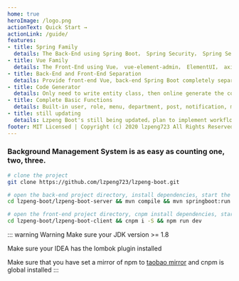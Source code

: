 ```yaml
---
home: true
heroImage: /logo.png
actionText: Quick Start →
actionLink: /guide/
features:
- title: Spring Family
  details: The Back-End using Spring Boot， Spring Security， Spring Security OAuth2， Spring Data JPA。
- title: Vue Family
  details: The Front-End using Vue， vue-element-admin， ElementUI， axios。
- title: Back-End and Front-End Separation
  details: Provide front-end Vue, back-end Spring Boot completely separated from the background management system base template.
- title: Code Generator
  details: Only need to write entity class, then online generate the code of front-end and back-end. add, delete, change, select, import and export and so on can be used directly.
- title: Complete Basic Functions
  details: Built-in user, role, menu, department, post, notification, monitoring, code generation and other basic functions.
- title: still updating
  details: Lzpeng Boot's still being updated，plan to implement workflow and report modules.
footer: MIT Licensed | Copyright (c) 2020 lzpeng723 All Rights Reserved lzpeng723
---
```


### Background Management System is as easy as counting one, two, three.

``` bash
# clone the project
git clone https://github.com/lzpeng723/lzpeng-boot.git

# open the back-end project directory, install dependencies, start the project
cd lzpeng-boot/lzpeng-boot-server && mvn compile && mvn springboot:run

# open the front-end project directory, cnpm install dependencies, start the project
cd lzpeng-boot/lzpeng-boot-client && cnpm i -S && npm run dev
```

::: warning Warning
Make sure your JDK version >= 1.8

Make sure your IDEA has the lombok plugin installed

Make sure that you have set a mirror of npm to [taobao mirror](https://registry.npm.taobao.org) and cnpm is global installed
:::

